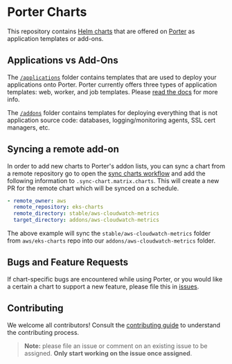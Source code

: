 # Porter Charts

This repository contains [Helm charts](https://helm.sh/) that are offered on [Porter](https://github.com/porter-dev/porter) as application templates or add-ons.

## Applications vs Add-Ons

The [`/applications`](/applications) folder contains templates that are used to deploy your applications onto Porter. Porter currently offers three types of application templates: web, worker, and job templates. Please [read the docs](https://docs.porter.run/deploying-addons/overview) for more info.

The [`/addons`](/addons) folder contains templates for deploying everything that is not application source code: databases, logging/monitoring agents, SSL cert managers, etc.

## Syncing a remote add-on

In order to add new charts to Porter's addon lists, you can sync a chart from a remote repository go to open the [sync charts workflow](porter-charts/.github/workflows/sync-remote-helm-charts.yaml) and add the following information to `.sync-chart.matrix.charts`. This will create a new PR for the remote chart which will be synced on a schedule.

```yaml
- remote_owner: aws
  remote_repository: eks-charts
  remote_directory: stable/aws-cloudwatch-metrics
  target_directory: addons/aws-cloudwatch-metrics
```

The above example will sync the `stable/aws-cloudwatch-metrics` folder from `aws/eks-charts` repo into our `addons/aws-cloudwatch-metrics` folder.

## Bugs and Feature Requests

If chart-specific bugs are encountered while using Porter, or you would like a certain a chart to support a new feature, please file this in [issues](https://github.com/porter-dev/porter-charts/issues).

## Contributing

We welcome all contributors! Consult the [contributing guide](CONTRIBUTING.md) to understand the contributing process.

> **Note:** please file an issue or comment on an existing issue to be assigned. **Only start working on the issue once assigned**.
